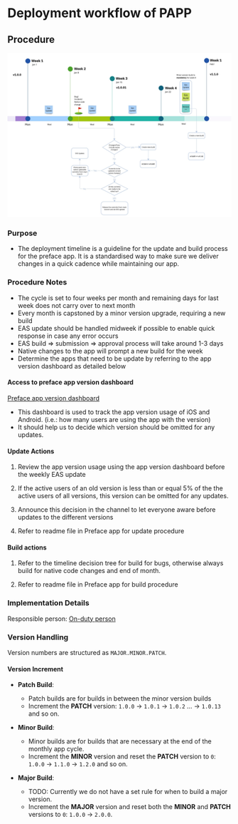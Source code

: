 # Deployment workflow of PAPP

## Procedure

![figure](../../static/img/papp-deployment-timeline.jpg)

### Purpose

- The deployment timeline is a guideline for the update and build process for the preface app. It is a standardised way to make sure we deliver changes in a quick cadence while maintaining our app.

### Procedure Notes

- The cycle is set to four weeks per month and remaining days for last week does not carry over to next month
- Every month is capstoned by a minor version upgrade, requiring a new build
- EAS update should be handled midweek if possible to enable quick response in case any error occurs
- EAS build => submission => approval process will take around 1-3 days
- Native changes to the app will prompt a new build for the week
- Determine the apps that need to be update by referring to the app version dashboard as detailed below

#### Access to preface app version dashboard

[Preface app version dashboard](https://data.preface.ai/dashboard/197-preface-app-version-dashboard)

- This dashboard is used to track the app version usage of iOS and Android. (i.e.: how many users are using the app with the version)
- It should help us to decide which version should be omitted for any updates.

#### Update Actions

1. Review the app version usage using the app version dashboard before the weekly EAS update

2. If the active users of an old version is less than or equal 5% of the the active users of all versions, this version can be omitted for any updates.

3. Announce this decision in the channel to let everyone aware before updates to the different versions

4. Refer to readme file in Preface app for update procedure

#### Build actions

1. Refer to the timeline decision tree for build for bugs, otherwise always build for native code changes and end of month.

2. Refer to readme file in Preface app for build procedure

### Implementation Details

Responsible person: [On-duty person](https://docs.google.com/spreadsheets/d/1keGZmctYOXUs-XPzAIPbA6AfxroSlMB2H3NO7k_NSN4/edit?gid=1777765259#gid=1777765259)

### Version Handling

Version numbers are structured as `MAJOR.MINOR.PATCH`.

#### Version Increment

- **Patch Build**:  
  - Patch builds are for builds in between the minor version builds
  - Increment the **PATCH** version: `1.0.0` → `1.0.1` → `1.0.2` ... → `1.0.13` and so on.  

- **Minor Build**:
  - Minor builds are for builds that are necessary at the end of the monthly app cycle.
  - Increment the **MINOR** version and reset the **PATCH** version to `0`: `1.0.0` → `1.1.0` → `1.2.0` and so on.  

- **Major Build**:  
  - TODO: Currently we do not have a set rule for when to build a major version.
  - Increment the **MAJOR** version and reset both the **MINOR** and **PATCH** versions to `0`: `1.0.0` → `2.0.0`.  

